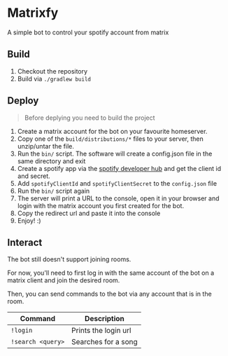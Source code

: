 # Matrixfy

A simple bot to control your spotify account from matrix

## Build

1. Checkout the repository
2. Build via `./gradlew build`

## Deploy

> Before deplying you need to build the project

1. Create a matrix account for the bot on your favourite homeserver.
2. Copy one of the `build/distributions/*` files to your server, then unzip/untar the file.
3. Run the `bin/` script. The software will create a config.json file in the same directory and exit
4. Create a spotify app via the [spotify developer hub](https://developer.spotify.com/dashboard/applications) and get the client id and secret.
5. Add `spotifyClientId` and `spotifyClientSecret` to the `config.json` file
6. Run the `bin/` script again
7. The server will print a URL to the console, open it in your browser and login with the matrix account you first created for the bot.
8. Copy the redirect url and paste it into the console
9. Enjoy! :)

## Interact

The bot still doesn't support joining rooms.

For now, you'll need to first log in with the same account of the bot on a matrix client and join the desired room.

Then, you can send commands to the bot via any account that is in the room.

| Command           | Description          |
|-------------------|----------------------|
| `!login`          | Prints the login url |
| `!search <query>` | Searches for a song  |
